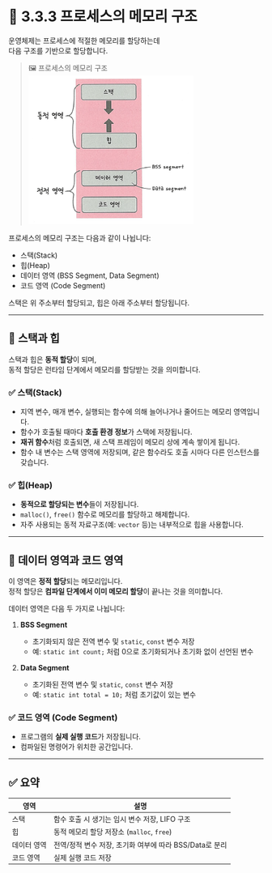 # 📘 3.3.3 프로세스의 메모리 구조

운영체제는 프로세스에 적절한 메모리를 할당하는데  
다음 구조를 기반으로 할당합니다.

> 🖼️ 프로세스의 메모리 구조  
> ![프로세스 메모리 구조](images/kjm_프로세스메모리구조.png)

프로세스의 메모리 구조는 다음과 같이 나뉩니다:

- 스택(Stack)
- 힙(Heap)
- 데이터 영역 (BSS Segment, Data Segment)
- 코드 영역 (Code Segment)

스택은 위 주소부터 할당되고, 힙은 아래 주소부터 할당됩니다.

---

## 🔹 스택과 힙

스택과 힙은 **동적 할당**이 되며,  
동적 할당은 런타임 단계에서 메모리를 할당받는 것을 의미합니다.

### ✅ 스택(Stack)

- 지역 변수, 매개 변수, 실행되는 함수에 의해 늘어나거나 줄어드는 메모리 영역입니다.  
- 함수가 호출될 때마다 **호출 환경 정보**가 스택에 저장됩니다.  
- **재귀 함수**처럼 호출되면, 새 스택 프레임이 메모리 상에 계속 쌓이게 됩니다.  
- 함수 내 변수는 스택 영역에 저장되며, 같은 함수라도 호출 시마다 다른 인스턴스를 갖습니다.

### ✅ 힙(Heap)

- **동적으로 할당되는 변수**들이 저장됩니다.  
- `malloc()`, `free()` 함수로 메모리를 할당하고 해제합니다.  
- 자주 사용되는 동적 자료구조(예: `vector` 등)는 내부적으로 힙을 사용합니다.

---

## 🔹 데이터 영역과 코드 영역

이 영역은 **정적 할당**되는 메모리입니다.  
정적 할당은 **컴파일 단계에서 이미 메모리 할당**이 끝나는 것을 의미합니다.

데이터 영역은 다음 두 가지로 나뉩니다:

1. **BSS Segment**  
   - 초기화되지 않은 전역 변수 및 `static`, `const` 변수 저장  
   - 예: `static int count;` 처럼 0으로 초기화되거나 초기화 없이 선언된 변수

2. **Data Segment**  
   - 초기화된 전역 변수 및 `static`, `const` 변수 저장  
   - 예: `static int total = 10;` 처럼 초기값이 있는 변수

### ✅ 코드 영역 (Code Segment)

- 프로그램의 **실제 실행 코드**가 저장됩니다.  
- 컴파일된 명령어가 위치한 공간입니다.

---

## ✅ 요약

| 영역 | 설명 |
|------|------|
| 스택 | 함수 호출 시 생기는 임시 변수 저장, LIFO 구조 |
| 힙 | 동적 메모리 할당 저장소 (`malloc`, `free`) |
| 데이터 영역 | 전역/정적 변수 저장, 초기화 여부에 따라 BSS/Data로 분리 |
| 코드 영역 | 실제 실행 코드 저장 |